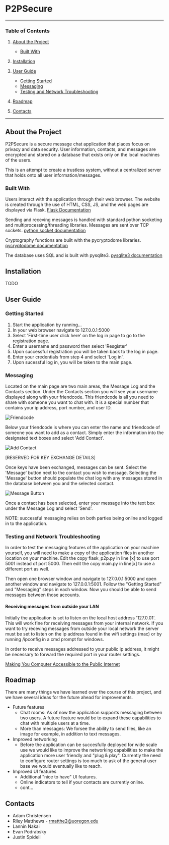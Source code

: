 # P2PSecure

-----------
### Table of Contents

1. [About the Project](#about-the-project)

	- [Built With](#built-with)

2. [Installation](#installation)

3. [User Guide](#user-guide)

	- [Getting Started](#getting-started)
	- [Messaging](#messaging)
	- [Testing and Network Troubleshooting](#testing-and-network-troubleshooting)

4. [Roadmap](#roadmap)

5. [Contacts](#contacts)

-----------
## About the Project
P2PSecure is a secure message chat application that places focus on privacy and data security. User information, contacts, and messages are encrypted and stored on a database that exists only on the local machines of the users. 

This is an attempt to create a trustless system, without a centralized server that holds onto all user information/messages. 

### Built With
Users interact with the application through their web browser. The website is created through the use of HTML, CSS, JS, and the web pages are displayed via Flask.
[Flask Documentation](https://flask.palletsprojects.com/en/1.1.x/)

Sending and receving messages is handled with standard python socketing and multiprocessing/threading libraries. Messages are sent over TCP sockets.
[python socket documentation](https://docs.python.org/3/library/socket.html)

Cryptography functions are built with the pycryptodome libraries.
[pycryptodome documentation](https://pypi.org/project/pycryptodome/)

The database uses SQL and is built with pysqlite3.
[pysqlite3 documentation](https://pypi.org/project/pysqlite3/)

## Installation 

TODO

## User Guide

### Getting Started

1. Start the application by running... 
2. In your web browser navigate to 127.0.0.1:5000
3. Select 'First-time user click here' on the log in page to go to the registration page.
4. Enter a username and password then select 'Resgister'
5. Upon successful registration you will be taken back to the log in page.
6. Enter your credentials from step 4 and select 'Log in'.
7. Upon sucessful log in, you will be taken to the main page.

### Messaging

Located on the main page are two main areas, the Message Log and the Contacts section.
Under the Contacts section you will see your username displayed along with your friendcode.
This friendcode is all you need to share with someone you want to chat with. It is a special number that contains your ip address, port number, and user ID.

![Friendcode](https://i.imgur.com/9SLoqe9m.png)

Below your friendcode is where you can enter the name and friendcode of someone you want to add as a contact. Simply enter the information into the designated text boxes and select 'Add Contact'.

![Add Contact](https://i.imgur.com/ITwqncOm.png)

[RESERVED FOR KEY EXCHANGE DETAILS]

Once keys have been exchanged, messages can be sent. Select the 'Message' button next to the contact you wish to message. Selecting the 'Message' button should populate the chat log with any messages stored in the database between you and the selected contact.

![Message Button](https://i.imgur.com/9eeElihm.png)

Once a contact has been selected, enter your message into the text box under the Message Log and select 'Send'. 

NOTE: successful messaging relies on both parties being online and logged in to the application.

### Testing and Network Troubleshooting

In order to test the messaging features of the application on your machine yourself, you will need to make a copy of the application files in another location on your machine. Edit the copy flask_p2p.py in line [x] to use port 5001 instead of port 5000. Then edit the copy main.py in line[x] to use a different port as well.

Then open one browser window and navigate to 127.0.0.1:5000 and open another window and navigate to 127.0.0.1:5001. Follow the "Getting Started" and "Messaging" steps in each window. Now you should be able to send messages between those accounts.

#### Receiving messages from outside your LAN

Initially the application is set to listen on the local host address '127.0.01'. This will work fine for receiving messages from your internal network. If you want to try receving messages from outside your local network the server must be set to listen on the ip address found in the wifi settings (mac) or by running /ipconfig in a cmd prompt for windows.

In order to receive messages addressed to your public ip address, it might be necessary to forward the required port in your router settings. 

[Making You Computer Accessible to the Public Internet](https://www.nch.com.au/kb/10046.html)


## Roadmap

There are many things we have learned over the course of this project, and we have several ideas for the future ahead for improvements.

- Future features
	- Chat rooms: As of now the application supports messaging between two users. A future feature would be to expand these capabilities to chat with multiple users at a time.
	- More than messages: We forsee the ability to send files, like an image for example, in addition to text messages.
- Improved networking
	- Before the application can be succesfully deployed for wide scale use we would like to improve the networking capabilities to make the application more user friendly and "plug & play". Currently the need to configure router settings is too much to ask of the general user base we would eventually like to reach.
- Improved UI features
	- Additional "nice to have" UI features.
	- Online indicators to tell if your contacts are currently online.
	- cont...

## Contacts

- Adam Christensen
- Riley Matthews - rmatthe2@uoregon.edu
- Lannin Nakai
- Evan Podrabsky
- Justin Spidell